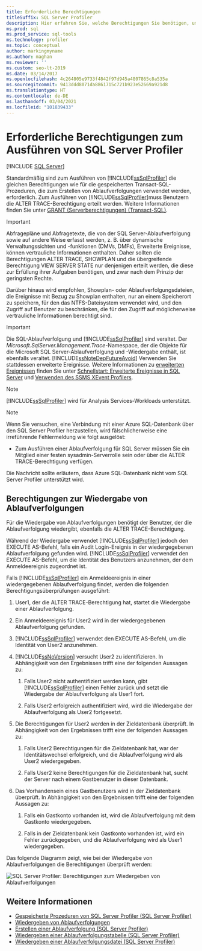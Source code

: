 ```yaml
---
title: Erforderliche Berechtigungen
titleSuffix: SQL Server Profiler
description: Hier erfahren Sie, welche Berechtigungen Sie benötigen, um den SQL Server Profiler auszuführen und Ablaufverfolgungen wiederzugeben. Außerdem erhalten Sie Informationen dazu, welche Überprüfungen bei diesen Wiedergaben durchgeführt werden.
ms.prod: sql
ms.prod_service: sql-tools
ms.technology: profiler
ms.topic: conceptual
author: markingmyname
ms.author: maghan
ms.reviewer: ''
ms.custom: seo-lt-2019
ms.date: 03/14/2017
ms.openlocfilehash: 4c264805e9733f4842f97d945a4807865c8a535a
ms.sourcegitcommit: 9413ddd8071da8861715c721b923e52669a921d8
ms.translationtype: HT
ms.contentlocale: de-DE
ms.lasthandoff: 03/04/2021
ms.locfileid: "101839433"
---
```

# <a name="permissions-required-to-run-sql-server-profiler"></a>Erforderliche Berechtigungen zum Ausführen von SQL Server Profiler

 [!INCLUDE [SQL Server](../../includes/applies-to-version/sqlserver.md)]

Standardmäßig sind zum Ausführen von [!INCLUDE[ssSqlProfiler](../../includes/sssqlprofiler-md.md)] die gleichen Berechtigungen wie für die gespeicherten Transact-SQL-Prozeduren, die zum Erstellen von Ablaufverfolgungen verwendet werden, erforderlich. Zum Ausführen von [!INCLUDE[ssSqlProfiler](../../includes/sssqlprofiler-md.md)]muss Benutzern die ALTER TRACE-Berechtigung erteilt werden. Weitere Informationen finden Sie unter [GRANT (Serverberechtigungen) &#40;Transact-SQL&#41;](../../t-sql/statements/grant-server-permissions-transact-sql.md).

> [!IMPORTANT]
> Abfragepläne und Abfragetexte, die von der SQL Server-Ablaufverfolgung sowie auf andere Weise erfasst werden, z. B. über dynamische Verwaltungssichten und -funktionen (DMVs, DMFs), Erweiterte Ereignisse, können vertrauliche Informationen enthalten. Daher sollten die Berechtigungen ALTER TRACE, SHOWPLAN und die übergreifende Berechtigung VIEW SERVER STATE nur denjenigen erteilt werden, die diese zur Erfüllung ihrer Aufgaben benötigen, und zwar nach dem Prinzip der geringsten Rechte.
>
> Darüber hinaus wird empfohlen, Showplan- oder Ablaufverfolgungsdateien, die Ereignisse mit Bezug zu Showplan enthalten, nur an einem Speicherort zu speichern, für den das NTFS-Dateisystem verwendet wird, und den Zugriff auf Benutzer zu beschränken, die für den Zugriff auf möglicherweise vertrauliche Informationen berechtigt sind.

> [!IMPORTANT]
> Die SQL-Ablaufverfolgung und [!INCLUDE[ssSqlProfiler](../../includes/sssqlprofiler-md.md)] sind veraltet. Der *Microsoft.SqlServer.Management.Trace*-Namespace, der die Objekte für die Microsoft SQL Server-Ablaufverfolgung und -Wiedergabe enthält, ist ebenfalls veraltet.
> [!INCLUDE[ssNoteDepFutureAvoid](../../includes/ssnotedepfutureavoid-md.md)]
> Verwenden Sie stattdessen erweiterte Ereignisse. Weitere Informationen zu [erweiterten Ereignissen](../../relational-databases/extended-events/extended-events.md) finden Sie unter [Schnellstart: Erweiterte Ereignisse in SQL Server](../../relational-databases/extended-events/quick-start-extended-events-in-sql-server.md) und [Verwenden des SSMS XEvent Profilers](../../relational-databases/extended-events/use-the-ssms-xe-profiler.md).

> [!NOTE]
> [!INCLUDE[ssSqlProfiler](../../includes/sssqlprofiler-md.md)] wird für Analysis Services-Workloads unterstützt.

> [!NOTE]
> Wenn Sie versuchen, eine Verbindung mit einer Azure SQL-Datenbank über den SQL Server Profiler herzustellen, wird fälschlicherweise eine irreführende Fehlermeldung wie folgt ausgelöst:
>
> - Zum Ausführen einer Ablaufverfolgung für SQL Server müssen Sie ein Mitglied einer festen sysadmin-Serverrolle sein oder über die ALTER TRACE-Berechtigung verfügen.
>
> Die Nachricht sollte erläutern, dass Azure SQL-Datenbank nicht vom SQL Server Profiler unterstützt wird.

## <a name="permissions-used-to-replay-traces"></a>Berechtigungen zur Wiedergabe von Ablaufverfolgungen  
Für die Wiedergabe von Ablaufverfolgungen benötigt der Benutzer, der die Ablaufverfolgung wiedergibt, ebenfalls die ALTER TRACE-Berechtigung.  

Während der Wiedergabe verwendet [!INCLUDE[ssSqlProfiler](../../includes/sssqlprofiler-md.md)] jedoch den EXECUTE AS-Befehl, falls ein Audit Login-Ereignis in der wiedergegebenen Ablaufverfolgung gefunden wird. [!INCLUDE[ssSqlProfiler](../../includes/sssqlprofiler-md.md)] verwendet den EXECUTE AS-Befehl, um die Identität des Benutzers anzunehmen, der dem Anmeldeereignis zugeordnet ist.  

Falls [!INCLUDE[ssSqlProfiler](../../includes/sssqlprofiler-md.md)] ein Anmeldeereignis in einer wiedergegebenen Ablaufverfolgung findet, werden die folgenden Berechtigungsüberprüfungen ausgeführt:

1. User1, der die ALTER TRACE-Berechtigung hat, startet die Wiedergabe einer Ablaufverfolgung.

2. Ein Anmeldeereignis für User2 wird in der wiedergegebenen Ablaufverfolgung gefunden.

3. [!INCLUDE[ssSqlProfiler](../../includes/sssqlprofiler-md.md)] verwendet den EXECUTE AS-Befehl, um die Identität von User2 anzunehmen.

4. [!INCLUDE[ssNoVersion](../../includes/ssnoversion-md.md)] versucht User2 zu identifizieren. In Abhängigkeit von den Ergebnissen trifft eine der folgenden Aussagen zu:

    1. Falls User2 nicht authentifiziert werden kann, gibt [!INCLUDE[ssSqlProfiler](../../includes/sssqlprofiler-md.md)] einen Fehler zurück und setzt die Wiedergabe der Ablaufverfolgung als User1 fort.
  
    2. Falls User2 erfolgreich authentifiziert wird, wird die Wiedergabe der Ablaufverfolgung als User2 fortgesetzt.
  
5. Die Berechtigungen für User2 werden in der Zieldatenbank überprüft. In Abhängigkeit von den Ergebnissen trifft eine der folgenden Aussagen zu:
  
    1. Falls User2 Berechtigungen für die Zieldatenbank hat, war der Identitätswechsel erfolgreich, und die Ablaufverfolgung wird als User2 wiedergegeben.
  
    2. Falls User2 keine Berechtigungen für die Zieldatenbank hat, sucht der Server nach einem Gastbenutzer in dieser Datenbank.

6. Das Vorhandensein eines Gastbenutzers wird in der Zieldatenbank überprüft. In Abhängigkeit von den Ergebnissen trifft eine der folgenden Aussagen zu:
 
    1.  Falls ein Gastkonto vorhanden ist, wird die Ablaufverfolgung mit dem Gastkonto wiedergegeben.
  
    2.  Falls in der Zieldatenbank kein Gastkonto vorhanden ist, wird ein Fehler zurückgegeben, und die Ablaufverfolgung wird als User1 wiedergegeben.
 
Das folgende Diagramm zeigt, wie bei der Wiedergabe von Ablaufverfolgungen die Berechtigungen überprüft werden:

![SQL Server Profiler: Berechtigungen zum Wiedergeben von Ablaufverfolgungen](../../tools/sql-server-profiler/media/replaytracedecisiontree.gif)

## <a name="see-also"></a>Weitere Informationen
- [Gespeicherte Prozeduren von SQL Server Profiler &#40;SQL Server Profiler&#41;](../../relational-databases/system-stored-procedures/sql-server-profiler-stored-procedures-transact-sql.md)
- [Wiedergeben von Ablaufverfolgungen](../../tools/sql-server-profiler/replay-traces.md)
- [Erstellen einer Ablaufverfolgung &#40;SQL Server Profiler&#41;](../../tools/sql-server-profiler/create-a-trace-sql-server-profiler.md)
- [Wiedergeben einer Ablaufverfolgungstabelle &#40;SQL Server Profiler&#41;](../../tools/sql-server-profiler/replay-a-trace-table-sql-server-profiler.md)
- [Wiedergeben einer Ablaufverfolgungsdatei &#40;SQL Server Profiler&#41;](../../tools/sql-server-profiler/replay-a-trace-file-sql-server-profiler.md)
